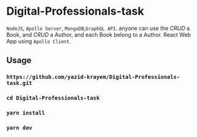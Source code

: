 # Digital-Professionals-task


 `NodeJS`, `Apollo Server`, `MongoDB`,`GraphQL API`.
anyone can use the *CRUD* a Book, and *CRUD* a Author, and each Book belong to a Author.
React Web App using `Apollo Client`.


## Usage

### `https://github.com/yazid-krayem/Digital-Professionals-task.git`
### `cd Digital-Professionals-task`
### `yarn install`
### `yarn dev`



